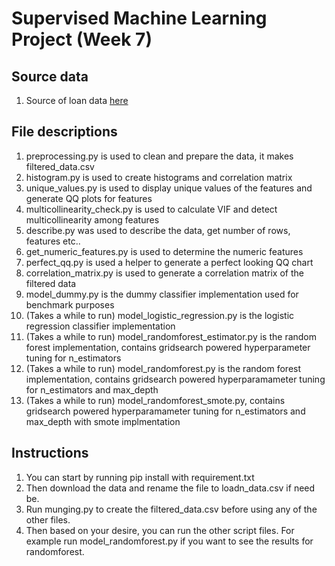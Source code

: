# Supervised Machine Learning Project (Week 7)

## Source data

1. Source of loan data [here](https://www.kaggle.com/datasets/yasserh/loan-default-dataset/data)

## File descriptions

1. preprocessing.py is used to clean and prepare the data, it makes filtered_data.csv
2. histogram.py is used to create histograms and correlation matrix
3. unique_values.py is used to display unique values of the features and generate QQ plots for features
4. multicollinearity_check.py is used to calculate VIF and detect multicollinearity among features
5. describe.py was used to describe the data, get number of rows, features etc..
6. get_numeric_features.py is used to determine the numeric features
7. perfect_qq.py is used a helper to generate a perfect looking QQ chart
8. correlation_matrix.py is used to generate a correlation matrix of the filtered data
9. model_dummy.py is the dummy classifier implementation used for benchmark purposes
10. (Takes a while to run) model_logistic_regression.py is the logistic regression classifier implementation
11. (Takes a while to run) model_randomforest_estimator.py is the random forest implementation, contains gridsearch powered hyperparameter tuning for n_estimators
12. (Takes a while to run) model_randomforest.py is the random forest implementation, contains gridsearch powered hyperparamameter tuning for n_estimators and max_depth
13. (Takes a while to run) model_randomforest_smote.py, contains gridsearch powered hyperparamameter tuning for n_estimators and max_depth with smote implmentation

## Instructions

1. You can start by running pip install with requirement.txt
2. Then download the data and rename the file to loadn_data.csv if need be.
3. Run munging.py to create the filtered_data.csv before using any of the other files.
4. Then based on your desire, you can run the other script files. For example run model_randomforest.py if you want to see the results for randomforest.
